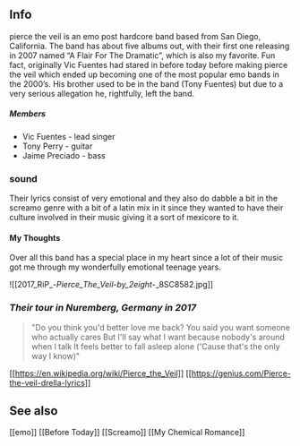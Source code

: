## Info
pierce the veil is an emo post hardcore band based from San Diego, California. The band has about five albums out, with their first one releasing in 2007 named “A Flair For The Dramatic”, which is also my favorite. Fun fact, originally Vic Fuentes had stared in before today before making pierce the veil which ended up becoming one of the most popular emo bands in the 2000’s. His brother used to be in the band (Tony Fuentes) but due to a very serious allegation he, rightfully, left the band.
##### Members
* Vic Fuentes - lead singer
* Tony Perry - guitar
* Jaime Preciado - bass
### sound
Their lyrics consist of very emotional and they also do dabble a bit in the screamo genre with a bit of a latin mix in it since they wanted to have their culture involved in their music giving it a sort of mexicore to it.
#### My Thoughts
Over all this band has a special place in my heart since a lot of their music got me through my wonderfully emotional teenage years. 

![[2017_RiP_-_Pierce_The_Veil_-_by_2eight_-_8SC8582.jpg]]
### *Their tour in Nuremberg, Germany in 2017*

>"Do you think you'd better love me back? 
You said you want someone who actually cares
But I'll say what I want because nobody's around when I talk
It feels better to fall asleep alone ('Cause that's the only way I know)"

[[https://en.wikipedia.org/wiki/Pierce_the_Veil]]
[[https://genius.com/Pierce-the-veil-drella-lyrics]]

## See also
[[emo]]
[[Before Today]]
[[Screamo]]
[[My Chemical Romance]]